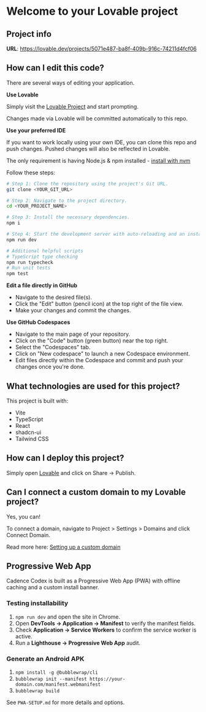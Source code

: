 # Welcome to your Lovable project

## Project info

**URL**: https://lovable.dev/projects/5071e487-ba8f-409b-916c-74211d4fcf06

## How can I edit this code?

There are several ways of editing your application.

**Use Lovable**

Simply visit the [Lovable Project](https://lovable.dev/projects/5071e487-ba8f-409b-916c-74211d4fcf06) and start prompting.

Changes made via Lovable will be committed automatically to this repo.

**Use your preferred IDE**

If you want to work locally using your own IDE, you can clone this repo and push changes. Pushed changes will also be reflected in Lovable.

The only requirement is having Node.js & npm installed - [install with nvm](https://github.com/nvm-sh/nvm#installing-and-updating)

Follow these steps:

```sh
# Step 1: Clone the repository using the project's Git URL.
git clone <YOUR_GIT_URL>

# Step 2: Navigate to the project directory.
cd <YOUR_PROJECT_NAME>

# Step 3: Install the necessary dependencies.
npm i

# Step 4: Start the development server with auto-reloading and an instant preview.
npm run dev

# Additional helpful scripts
# TypeScript type checking
npm run typecheck
# Run unit tests
npm test
```

**Edit a file directly in GitHub**

- Navigate to the desired file(s).
- Click the "Edit" button (pencil icon) at the top right of the file view.
- Make your changes and commit the changes.

**Use GitHub Codespaces**

- Navigate to the main page of your repository.
- Click on the "Code" button (green button) near the top right.
- Select the "Codespaces" tab.
- Click on "New codespace" to launch a new Codespace environment.
- Edit files directly within the Codespace and commit and push your changes once you're done.

## What technologies are used for this project?

This project is built with:

- Vite
- TypeScript
- React
- shadcn-ui
- Tailwind CSS

## How can I deploy this project?

Simply open [Lovable](https://lovable.dev/projects/5071e487-ba8f-409b-916c-74211d4fcf06) and click on Share -> Publish.

## Can I connect a custom domain to my Lovable project?

Yes, you can!

To connect a domain, navigate to Project > Settings > Domains and click Connect Domain.

Read more here: [Setting up a custom domain](https://docs.lovable.dev/tips-tricks/custom-domain#step-by-step-guide)

## Progressive Web App

Cadence Codex is built as a Progressive Web App (PWA) with offline caching and a custom install banner.

### Testing installability

1. `npm run dev` and open the site in Chrome.
2. Open **DevTools → Application → Manifest** to verify the manifest fields.
3. Check **Application → Service Workers** to confirm the service worker is active.
4. Run a **Lighthouse → Progressive Web App** audit.

### Generate an Android APK

1. `npm install -g @bubblewrap/cli`
2. `bubblewrap init --manifest https://your-domain.com/manifest.webmanifest`
3. `bubblewrap build`

See `PWA-SETUP.md` for more details and options.
